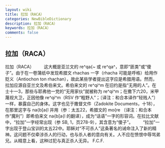```yaml
---
layout: wiki
title: 拉加（RACA）
categories: NewBibleDictionary
description: 拉加（RACA）
keywords: 拉加（RACA）
comments: false
---
```


## 拉加（RACA）



拉加（RACA）
　　这大概是亚兰文的 re^qa{~ 或 re^qa^，意即“匪类”或“傻子”。由于在一卷蒲纸中发现希腊文 rhachas 一字（rhacha 可能是呼格）给用作贬义（Antiochon ton rhachan），故此某些学者提出这字应是希腊用语。然而，拉加应源自亚兰文及希伯来文。希伯来文的 re^qi^m 在旧约是指“无用的人”。在士十一3，那些与耶弗他一党的“无用家伙”就被称为 re^qi^m；在撒下六20，米甲蔑视大卫，正因他像 re^qi^m（RSV 作“粗野人”；〔译注：和合本译作“轻贱人”〕一样，暴露自己的身体。这字也见于撒督文件（Zadokite Documents，十18），在那里这字与 na{b[a{l 并用（参：太五22，希腊文的 mo{re 〔译注：和合本作“魔利”〕即希伯来文 na{b[a{l 的翻译），成为“话语”一字的形容词。在拉比文献中，“拉加”一字经常出现（参 SB,
1，页278-9），其含意为“傻子”。
　　“拉加”一字出现于登山宝训的太五22中。耶稣对“不可杀人”这条著名的诫命注入了新的精神。这问题不仅牵涉杀人的行动，也与杀人者的意向有关。人不应在愤恨中辱骂弟兄。从精意上看，这种过犯与真正杀人无异。
F.C.F.




